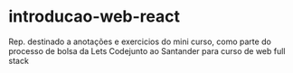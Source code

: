 # introducao-web-react
Rep. destinado a anotações e exercicios do mini curso, como parte do processo de bolsa da Lets Codejunto ao Santander para curso de web full stack
